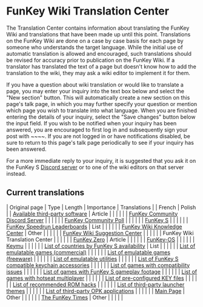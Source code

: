 # FunKey Wiki Translation Center


The Translation Center contains information about translating the FunKey Wiki and translations that have been made up until this point. Translations on the FunKey Wiki are done on a case by case basis for each page by someone who understands the target language. While the initial use of automatic translation is allowed and encouraged, such translations should be revised for accuracy prior to publication on the FunKey Wiki. If a translator has translated the text of a page but doesn't know how to add the translation to the wiki, they may ask a wiki editor to implement it for them.

If you have a question about wiki translation or would like to translate a page, you may enter your inquiry into the text box below and select the "New section" button. This will automatically create a new section on this page's talk page, in which you may further specify your question or mention which page you wish to translate into what language. When you are finished entering the details of your inquiry, select the "Save changes" button below the input field. If you wish to be notified when your inquiry has been answered, you are encouraged to first log in and subsequently sign your post with ~~~~. If you are not logged in or have notifications disabled, be sure to return to this page's talk page periodically to see if your inquiry has been answered.

For a more immediate reply to your inquiry, it is suggested that you ask it on the FunKey S [Discord server](https://discord.gg/G9kCvjg) or to one of the wiki editors on that server instead.

## Current translations 

| Original page | Type | Length | Importance | Translations |
| French | Polish |
| [Available third-party software](/wiki/Available_third-party_software.md "Available third-party software") | Article |  |  |  |  |
| [FunKey Community Discord Server](/wiki/FunKey_Community_Discord_Server.md "FunKey Community Discord Server") |  |  |  |  |
| [FunKey Community Poll](/wiki/FunKey_Community_Poll.md "FunKey Community Poll") |  |  |  |  |
| [FunKey S](/wiki/FunKey_S.md "FunKey S") |  |  |  |  |
| [FunKey Speedrun Leaderboards](/wiki/FunKey_Speedrun_Leaderboards.md "FunKey Speedrun Leaderboards") | List |  |  |  |  |
| [FunKey Wiki Knowledge Center](/wiki/FunKey_Wiki_Knowledge_Center.md "FunKey Wiki Knowledge Center") | Other |  |  |  |  |
| [FunKey Wiki Suggestion Center](/wiki/FunKey_Wiki_Suggestion_Center.md "FunKey Wiki Suggestion Center") |  |  |  |  |
| FunKey Wiki Translation Center |  |  |  |  |
| [FunKey Zero](/wiki/FunKey_Zero.md "FunKey Zero") | Article |  |  |  |  |
| [FunKey-OS](/wiki/FunKey-OS.md "FunKey-OS") |  |  |  |  |
| [Keymu](/wiki/Keymu.md "Keymu") |  |  |  |  |
| [List of countries by FunKey S availability](/wiki/List_of_countries_by_FunKey_S_availability.md "List of countries by FunKey S availability") | List |  |  |  |  |
| [List of emulatable games (commercial)](/wiki/List_of_emulatable_games_(commercial).md "List of emulatable games (commercial)") |  |  |  |  |
| [List of emulatable games (freeware)](/wiki/List_of_emulatable_games_(freeware).md "List of emulatable games (freeware)") |  |  |  |  |
| [List of emulatable utilities](/wiki/List_of_emulatable_utilities.md "List of emulatable utilities") |  |  |  |  |
| [List of FunKey S compatible keychain accessories](/wiki/List_of_FunKey_S_compatible_keychain_accessories.md "List of FunKey S compatible keychain accessories") |  |  |  |  |
| [List of games with compatibility issues](/wiki/List_of_games_with_compatibility_issues.md "List of games with compatibility issues") |  |  |  |  |
| [List of games with FunKey S gameplay footage](/wiki/List_of_games_with_FunKey_S_gameplay_footage.md "List of games with FunKey S gameplay footage") |  |  |  |  |
| [List of games with hotseat multiplayer](/wiki/List_of_games_with_hotseat_multiplayer.md "List of games with hotseat multiplayer") |  |  |  |  |
| [List of pre-configured KEY files](/wiki/List_of_pre-configured_KEY_files.md "List of pre-configured KEY files") |  |  |  |  |
| [List of recommended ROM hacks](/wiki/List_of_recommended_ROM_hacks.md "List of recommended ROM hacks") |  |  |  |  |
| [List of third-party launcher themes](/wiki/List_of_third-party_launcher_themes.md "List of third-party launcher themes") |  |  |  |  |
| [List of third-party OPK applications](/wiki/List_of_third-party_OPK_applications.md "List of third-party OPK applications") |  |  |  |  |
| [Main Page](/README.md "Main Page") | Other |  |  |  |  |
| [The FunKey Times](/wiki/The_FunKey_Times.md "The FunKey Times") | Other |  |  |  |  |

